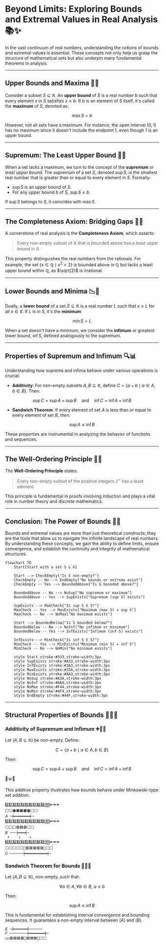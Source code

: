 # **Beyond Limits: Exploring Bounds and Extremal Values in Real Analysis** 📚✨

In the vast continuum of real numbers, understanding the notions of bounds and extremal values is essential. These concepts not only help us grasp the structure of mathematical sets but also underpin many fundamental theorems in analysis.

---

## **Upper Bounds and Maxima** 📏🔝

Consider a subset $S \subseteq \mathbb{R}$. An **upper bound** of $S$ is a real number $b$ such that every element $x$ in $S$ satisfies $x \leq b$. If $b$ is an element of $S$ itself, it's called the **maximum** of $S$, denoted as:

$$
\max S = b
$$

However, not all sets have a maximum. For instance, the open interval $(0,1)$ has no maximum since it doesn't include the endpoint 1, even though 1 is an upper bound.

---

## **Supremum: The Least Upper Bound** 📐🔺

When a set lacks a maximum, we turn to the concept of the **supremum** or _least upper bound_. The supremum of a set $S$, denoted $\sup S$, is the smallest real number that is greater than or equal to every element in $S$. Formally:

* $\sup S$ is an upper bound of $S$.
* For any upper bound $b$ of $S$, $\sup S \leq b$.

If $\sup S$ belongs to $S$, it coincides with $\max S$.

---

## **The Completeness Axiom: Bridging Gaps** 🧱🔗

A cornerstone of real analysis is the **Completeness Axiom**, which asserts:

> Every non-empty subset of $\mathbb{R}$ that is bounded above has a least upper bound in $\mathbb{R}$.

This property distinguishes the real numbers from the rationals. For example, the set $\{ x \in \mathbb{Q} \mid x^2 < 2 \}$ is bounded above in $\mathbb{Q}$ but lacks a least upper bound within $\mathbb{Q}$, as $\sqrt{2}$ is irrational.

---

## **Lower Bounds and Minima** 📉🔽

Dually, a **lower bound** of a set $S \subseteq \mathbb{R}$ is a real number $L$ such that $x \geq L$ for all $x \in S$. If $L$ is in $S$, it's the **minimum**:

$$
\min S = L
$$

When a set doesn't have a minimum, we consider the **infimum** or greatest lower bound, $\inf S$, defined analogously to the supremum.

---

## **Properties of Supremum and Infimum** 🔍📊

Understanding how suprema and infima behave under various operations is crucial:

* **Additivity**: For non-empty subsets $A, B \subseteq \mathbb{R}$, define $C = \{ a + b \mid a \in A, b \in B \}$. Then:

$$
\sup C = \sup A + \sup B \quad \text{and} \quad \inf C = \inf A + \inf B
$$

* **Sandwich Theorem**: If every element of set $A$ is less than or equal to every element of set $B$, then:

$$
\sup A \leq \inf B
$$

These properties are instrumental in analyzing the behavior of functions and sequences.

---

## **The Well-Ordering Principle** 🔢📘

The **Well-Ordering Principle** states:

> Every non-empty subset of the positive integers $\mathbb{Z}^+$ has a least element.

This principle is fundamental in proofs involving induction and plays a vital role in number theory and discrete mathematics.

---

## **Conclusion: The Power of Bounds** 🧠💡

Bounds and extremal values are more than just theoretical constructs; they are the tools that allow us to navigate the infinite landscape of real numbers. By understanding these concepts, we gain the ability to define limits, ensure convergence, and establish the continuity and integrity of mathematical structures.







```mermaid
flowchart TD
    Start[Start with a set S ⊆ ℝ]
    
    Start --> CheckEmpty{"Is S non-empty?"}
    CheckEmpty -- No --> EndEmpty["No bounds or extrema exist"]
    CheckEmpty -- Yes --> BoundedAbove{"Is S bounded above?"}
    
    BoundedAbove -- No --> NoSup["No supremum or maximum"]
    BoundedAbove -- Yes --> SupExists["Supremum (sup S) exists"]
    
    SupExists --> MaxCheck{"Is sup S ∈ S?"}
    MaxCheck -- Yes --> MaxExists["Maximum (max S) = sup S"]
    MaxCheck -- No --> NoMax["No maximum exists"]
    
    Start --> BoundedBelow{"Is S bounded below?"}
    BoundedBelow -- No --> NoInf["No infimum or minimum"]
    BoundedBelow -- Yes --> InfExists["Infimum (inf S) exists"]
    
    InfExists --> MinCheck{"Is inf S ∈ S?"}
    MinCheck -- Yes --> MinExists["Minimum (min S) = inf S"]
    MinCheck -- No --> NoMin["No minimum exists"]
    
    style Start stroke:#333,stroke-width:3px
    style SupExists stroke:#A33,stroke-width:3px
    style InfExists stroke:#3A3,stroke-width:3px
    style MaxExists stroke:#33A,stroke-width:3px
    style MinExists stroke:#AA3,stroke-width:3px
    style NoSup stroke:#A3A,stroke-width:3px
    style NoInf stroke:#AAA,stroke-width:3px
    style NoMax stroke:#F44,stroke-width:3px
    style NoMin stroke:#4F4,stroke-width:3px
    style EndEmpty stroke:#44F,stroke-width:3px
```



---

## Structural Properties of Bounds 🌱🧠🧩

### Additivity of Supremum and Infimum ➕🟰🧮

Let $( A, B \subseteq \mathbb{R} )$ be non-empty. Define:

```math
  C = \{ a + b \mid a \in A, b \in B \}  
```


Then:

```math
  \sup C = \sup A + \sup B \quad \text{and} \quad \inf C = \inf A + \inf B  
```

 📏📊🧷

This additive property illustrates how bounds behave under Minkowski-type set addition.

```
0️⃣1️⃣2️⃣3️⃣4️⃣5️⃣6️⃣7️⃣8️⃣9️⃣🔟⏩️⏩️⏩️
⬜️⬜️🟠🟧🟧🟧🟠⬜️⬜️
𝐴 ─┾━━━━━━━┽─
0️⃣1️⃣2️⃣3️⃣4️⃣5️⃣6️⃣7️⃣8️⃣9️⃣🔟⏩️⏩️⏩️
⬜️⬜️⬜️🟣🟪🟣⬜️⬜️
𝐵 ───┾━━━┽─
 +    ➘    ➘
0️⃣1️⃣2️⃣3️⃣4️⃣5️⃣6️⃣7️⃣8️⃣9️⃣🔟⏩️⏩️⏩️
⬜️⬜️⬜️⬜️⬜️🔴🟥🟥🟥🟥🟥🔴⬜️⬜️
𝐶 ──────┾━━━━━━━━━━┽─
```

### Sandwich Theorem for Bounds 📜📏🔎

Let $( A, B \subseteq \mathbb{R} )$, non-empty, such that:

```math
  \forall a \in A, \forall b \in B, \ a \leq b 
 
```
 

Then:

```math
  \sup A \leq \inf B 
```

This is fundamental for establishing interval convergence and bounding sequences. It guarantees a non-empty interval between $( A )$ and $( B )$.

```
𝐸 ─┾━━━━━━┽──────
𝐹 ────────┾━━━━━━━┽─
◻️◻️🟣🟪🟪🟣🔵🟦🟦🟦🔵⬜️⬜️
```


